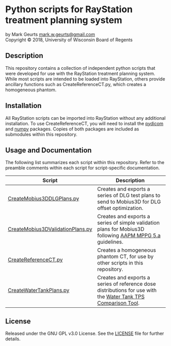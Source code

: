 # Python scripts for RayStation treatment planning system

by Mark Geurts <mark.w.geurts@gmail.com>
<br>Copyright &copy; 2018, University of Wisconsin Board of Regents

## Description

This repository contains a collection of independent python scripts that were developed 
for use with the RayStation treatment planning system. While most scripts are intended to
be loaded into RayStation, others provide ancillary functions such as CreateReferenceCT.py,
which creates a homogeneous phantom.

## Installation

All RayStation scripts can be imported into RayStation without any additional installation.
To use CreateReferenceCT, you will need to install the 
[pydicom](http://pydicom.readthedocs.io/en/stable/getting_started.html) and 
[numpy](https://scipy.org/install.html) packages. Copies of both packages are included as
submodules within this repository. 

## Usage and Documentation

The following list summarizes each script within this repository. Refer to the preamble 
comments within each script for script-specific documentation.

| Script | Description |
|--------|-------------|
| [CreateMobius3DDLGPlans.py](https://github.com/mwgeurts/ray_scripts/blob/master/CreateMobius3DDLGPlans.py) | Creates and exports a series of DLG test plans to send to Mobius3D for DLG offset optimization. |
| [CreateMobius3DValidationPlans.py](https://github.com/mwgeurts/ray_scripts/blob/master/CreateMobius3DValidationPlans.py) | Creates and exports a series of simple validation plans for Mobius3D following [AAPM MPPG 5.a](https://doi.org/10.1120/jacmp.v16i5.5768) guidelines. |
| [CreateReferenceCT.py](https://github.com/mwgeurts/ray_scripts/blob/master/CreateReferenceCT.py) | Creates a homogeneous phantom CT, for use by other scripts in this repository. |
| [CreateWaterTankPlans.py](https://github.com/mwgeurts/ray_scripts/blob/master/CreateWaterTankPlans.py) | Creates and exports a series of reference dose distributions for use with the [Water Tank TPS Comparison Tool](https://github.com/mwgeurts/water_tank). |

## License

Released under the GNU GPL v3.0 License. See the [LICENSE](LICENSE) file for further 
details.
